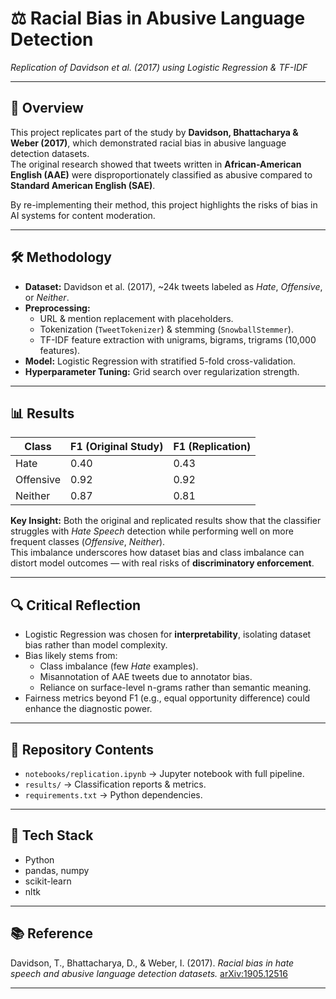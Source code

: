 # ⚖️ Racial Bias in Abusive Language Detection
*Replication of Davidson et al. (2017) using Logistic Regression & TF-IDF*

---

## 📖 Overview
This project replicates part of the study by **Davidson, Bhattacharya & Weber (2017)**, which demonstrated racial bias in abusive language detection datasets.  
The original research showed that tweets written in **African-American English (AAE)** were disproportionately classified as abusive compared to **Standard American English (SAE)**.  

By re-implementing their method, this project highlights the risks of bias in AI systems for content moderation.

---

## 🛠️ Methodology
- **Dataset:** Davidson et al. (2017), ~24k tweets labeled as *Hate*, *Offensive*, or *Neither*.  
- **Preprocessing:**
  - URL & mention replacement with placeholders.
  - Tokenization (`TweetTokenizer`) & stemming (`SnowballStemmer`).
  - TF-IDF feature extraction with unigrams, bigrams, trigrams (10,000 features).  
- **Model:** Logistic Regression with stratified 5-fold cross-validation.  
- **Hyperparameter Tuning:** Grid search over regularization strength.  

---

## 📊 Results
| Class      | F1 (Original Study) | F1 (Replication) |
|------------|---------------------|------------------|
| Hate       | 0.40                | 0.43             |
| Offensive  | 0.92                | 0.92             |
| Neither    | 0.87                | 0.81             |

**Key Insight:** Both the original and replicated results show that the classifier struggles with *Hate Speech* detection while performing well on more frequent classes (*Offensive*, *Neither*).  
This imbalance underscores how dataset bias and class imbalance can distort model outcomes — with real risks of **discriminatory enforcement**.

---

## 🔍 Critical Reflection
- Logistic Regression was chosen for **interpretability**, isolating dataset bias rather than model complexity.  
- Bias likely stems from:
  - Class imbalance (few *Hate* examples).  
  - Misannotation of AAE tweets due to annotator bias.  
  - Reliance on surface-level n-grams rather than semantic meaning.  
- Fairness metrics beyond F1 (e.g., equal opportunity difference) could enhance the diagnostic power.  

---

## 📂 Repository Contents
- `notebooks/replication.ipynb` → Jupyter notebook with full pipeline.  
- `results/` → Classification reports & metrics.  
- `requirements.txt` → Python dependencies.  

---

## 🧰 Tech Stack
- Python  
- pandas, numpy  
- scikit-learn  
- nltk  

---

## 📚 Reference
Davidson, T., Bhattacharya, D., & Weber, I. (2017). *Racial bias in hate speech and abusive language detection datasets.* [arXiv:1905.12516](https://arxiv.org/abs/1905.12516)

---
